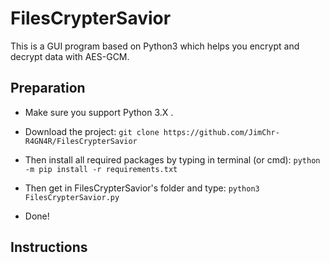# FilesCrypterSavior
This is a GUI program based on Python3 which helps you encrypt and decrypt data with AES-GCM.

## Preparation
- Make sure you support Python 3.X .
- Download the project: `git clone https://github.com/JimChr-R4GN4R/FilesCrypterSavior`
- Then install all required packages by typing in terminal (or cmd):
`python -m pip install -r requirements.txt`


- Then get in FilesCrypterSavior's folder and type:
`python3 FilesCrypterSavior.py`

- Done!

## Instructions
